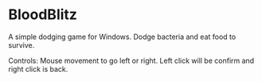 # BloodBlitz
A simple dodging game for Windows.
Dodge bacteria and eat food to survive.

Controls:
Mouse movement to go left or right.
Left click will be confirm and right click is back.


